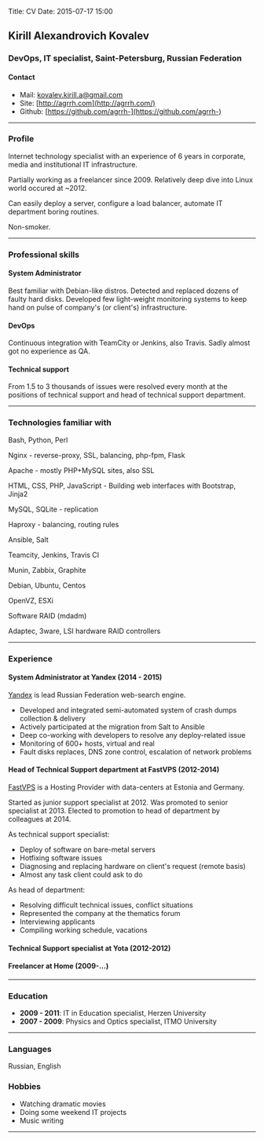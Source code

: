 Title: CV
Date: 2015-07-17 15:00

## Kirill Alexandrovich Kovalev
### DevOps, IT specialist, Saint-Petersburg, Russian Federation

#### Contact
- Mail: [kovalev.kirill.a@gmail.com](mailto:kovalev.kirill.a@gmail.com)
- Site: [http://agrrh.com](http://agrrh.com/)
- Github: [https://github.com/agrrh-](https://github.com/agrrh-)

------

### Profile

Internet technology specialist with an experience of 6 years in corporate, media and institutional IT infrastructure.

Partially working as a freelancer since 2009. Relatively deep dive into Linux world occured at ~2012.

Can easily deploy a server, configure a load balancer, automate IT department boring routines.

Non-smoker.

------

### Professional skills

#### System Administrator
Best familiar with Debian-like distros. Detected and replaced dozens of faulty hard disks. Developed few light-weight monitoring systems to keep hand on pulse of company's (or client's) infrastructure.

#### DevOps
Сontinuous integration with TeamCity or Jenkins, also Travis. Sadly almost got no experience as QA.

#### Technical support
From 1.5 to 3 thousands of issues were resolved every month at the positions of technical support and head of technical support department.

-------

### Technologies familiar with

Bash, Python, Perl

Nginx - reverse-proxy, SSL, balancing, php-fpm, Flask

Apache - mostly PHP+MySQL sites, also SSL

HTML, CSS, PHP, JavaScript - Building web interfaces with Bootstrap, Jinja2

MySQL, SQLite - replication

Haproxy - balancing, routing rules

Ansible, Salt

Teamcity, Jenkins, Travis CI

Munin, Zabbix, Graphite

Debian, Ubuntu, Centos

OpenVZ, ESXi

Software RAID (mdadm)

Adaptec, 3ware, LSI hardware RAID controllers

------

### Experience

#### System Administrator at Yandex (2014 - 2015)

[Yandex](http://www.yandex.ru/) is lead Russian Federation web-search engine.

- Developed and integrated semi-automated system of crash dumps collection & delivery
- Actively participated at the migration from Salt to Ansible
- Deep co-working with developers to resolve any deploy-related issue
- Monitoring of 600+ hosts, virtual and real
- Fault disks replaces, DNS zone control, escalation of network problems

#### Head of Technical Support department at FastVPS (2012-2014)

[FastVPS](http://fastvps.ru/) is a Hosting Provider with data-centers at Estonia and Germany.

Started as junior support specialist at 2012.
Was promoted to senior specialist at 2013.
Elected to promotion to head of department by colleagues at 2014.

As technical support specialist:

- Deploy of software on bare-metal servers
- Hotfixing software issues
- Diagnosing and replacing hardware on client's request (remote basis)
- Almost any task client could ask to do

As head of department:

- Resolving difficult technical issues, conflict situations
- Represented the company at the thematics forum
- Interviewing applicants
- Compiling working schedule, vacations

#### Technical Support specialist at Yota (2012-2012)

#### Freelancer at Home (2009-...)

---

### Education

- __2009 - 2011__: IT in Education specialist, Herzen University
- __2007 - 2009__: Physics and Optics specialist, ITMO University

----

### Languages

Russian, English

### Hobbies

- Watching dramatic movies
- Doing some weekend IT projects
- Music writing

------
